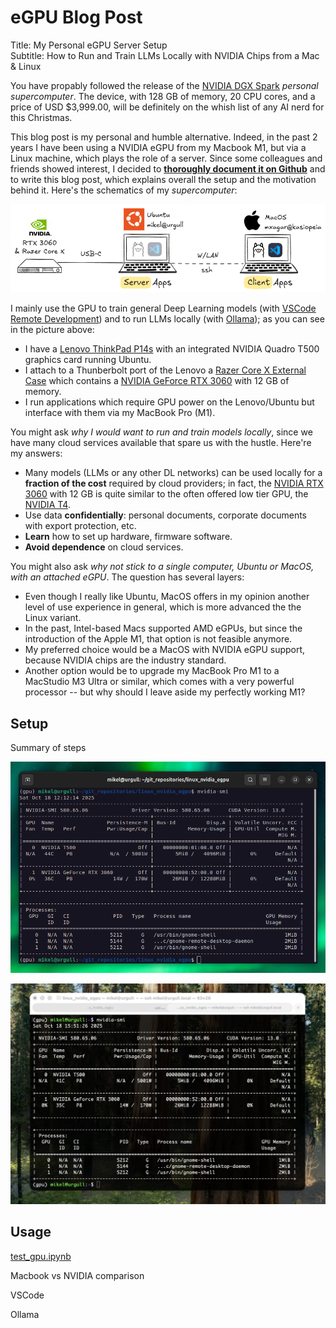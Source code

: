 # eGPU Blog Post

<!--
# Log in/out to Docker Hub
docker logout
docker login

# Pull the official image (first time)
docker pull excalidraw/excalidraw

# Start app
docker run --rm -dit --name excalidraw -p 5000:80 excalidraw/excalidraw:latest
# Open browser at http://localhost:5000

# Stop
docker stop excalidraw
docker rm excalidraw
docker ps
-->



Title: My Personal eGPU Server Setup  
Subtitle: How to Run and Train LLMs Locally with NVIDIA Chips from a Mac & Linux 

You have propably followed the release of the [NVIDIA DGX Spark](https://www.nvidia.com/en-us/products/workstations/dgx-spark/) *personal supercomputer*. The device, with 128 GB of memory, 20 CPU cores, and a price of USD $3,999.00, will be definitely on the whish list of any AI nerd for this Christmas.

This blog post is my personal and humble alternative. Indeed, in the past 2 years I have been using a NVIDIA eGPU from my Macbook M1, but via a Linux machine, which plays the role of a server. Since some colleagues and friends showed interest, I decided to [**thoroughly document it on Github**](https://github.com/mxagar/linux_nvidia_egpu) and to write this blog post, which explains overall the setup and the motivation behind it. Here's the schematics of my *supercomputer*:

![eGPU Linux & Mac Setup](./assets/egpu_linux.png)

I mainly use the GPU to train general Deep Learning models (with [VSCode Remote Development](https://code.visualstudio.com/docs/remote/ssh)) and to run LLMs locally (with [Ollama](https://ollama.com/)); as you can see in the picture above:

- I have a [Lenovo ThinkPad P14s](https://www.lenovo.com/gb/en/p/laptops/thinkpad/thinkpadp/p14s-amd-g1/22wsp144sa1) with an integrated NVIDIA Quadro T500 graphics card running Ubuntu.
- I attach to a Thunberbolt port of the Lenovo a [Razer Core X External Case](https://www.razer.com/mena-en/gaming-laptops/razer-core-x) which contains a [NVIDIA GeForce RTX 3060](https://www.gigabyte.com/Graphics-Card/GV-N3060GAMING-OC-12GD-rev-20) with 12 GB of memory.
- I run applications which require GPU power on the Lenovo/Ubuntu but interface with them via my MacBook Pro (M1).

You might ask *why I would want to run and train models locally*, since we have many cloud services available that spare us with the hustle. Here're my answers:

- Many models (LLMs or any other DL networks) can be used locally for a **fraction of the cost** required by cloud providers; in fact, the [NVIDIA RTX 3060](https://www.nvidia.com/en-us/geforce/graphics-cards/30-series/rtx-3060-3060ti/) with 12 GB is quite similar to the often offered low tier GPU, the [NVIDIA T4](https://www.nvidia.com/en-us/data-center/tesla-t4/).
- <elaborate> Use data **confidentially**: personal documents, corporate documents with export protection, etc. </elaborate>
- <elaborate> **Learn** how to set up hardware, firmware software. </elaborate>
- <elaborate> **Avoid dependence** on cloud services. </elaborate>

You might also ask *why not stick to a single computer, Ubuntu or MacOS, with an attached eGPU*. The question has several layers:

- Even though I really like Ubuntu, MacOS offers in my opinion another level of use experience in general, which is more advanced the the Linux variant.
- In the past, Intel-based Macs supported AMD eGPUs, but since the introduction of the Apple M1, that option is not feasible anymore. 
- My preferred choice would be a MacOS with NVIDIA eGPU support, because NVIDIA chips are the industry standard.
- Another option would be to upgrade my MacBook Pro M1 to a MacStudio M3 Ultra or similar, which comes with a very powerful processor -- but why should I leave aside my perfectly working M1?



## Setup

Summary of steps

![Ubuntu NVIDIA SMI](./assets/ubuntu_nvidia_smi.png)

![MacOS NVIDIA SMI](./assets/mac_nvidia_smi.png)

## Usage

[test_gpu.ipynb](https://github.com/mxagar/linux_nvidia_egpu/blob/main/test_gpu.ipynb)

Macbook vs NVIDIA comparison

VSCode

Ollama


